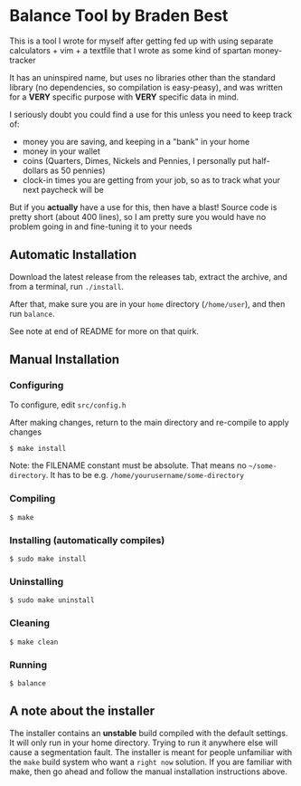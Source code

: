 # Balance Tool by Braden Best

This is a tool I wrote for myself after getting fed up with using separate calculators + vim + a textfile that I wrote as some kind of spartan money-tracker

It has an uninspired name, but uses no libraries other than the standard library (no dependencies, so compilation is easy-peasy), and was written for a **VERY** specific purpose with **VERY** specific data in mind.

I seriously doubt you could find a use for this unless you need to keep track of:

* money you are saving, and keeping in a "bank" in your home
* money in your wallet
* coins (Quarters, Dimes, Nickels and Pennies, I personally put half-dollars as 50 pennies)
* clock-in times you are getting from your job, so as to track what your next paycheck will be

But if you **actually** have a use for this, then have a blast! Source code is pretty short (about 400 lines), so I am pretty sure you would have no problem going in and fine-tuning it to your needs

## Automatic Installation

Download the latest release from the releases tab, extract the archive, and from a terminal, run `./install`.

After that, make sure you are in your `home` directory (`/home/user`), and then run `balance`.

See note at end of README for more on that quirk.

## Manual Installation

### Configuring

To configure, edit `src/config.h`

After making changes, return to the main directory and re-compile to apply changes

    $ make install
    
Note: the FILENAME constant must be absolute. That means no `~/some-directory`. It has to be e.g. `/home/yourusername/some-directory`

### Compiling

    $ make

### Installing (automatically compiles)

    $ sudo make install

### Uninstalling

    $ sudo make uninstall

### Cleaning

    $ make clean

### Running

    $ balance

## A note about the installer

The installer contains an **unstable** build compiled with the default settings. It will only run in your home directory. Trying to run it anywhere else will cause a segmentation fault. The installer is meant for people unfamiliar with the `make` build system who want a `right now` solution. If you are familiar with make, then go ahead and follow the manual installation instructions above.
